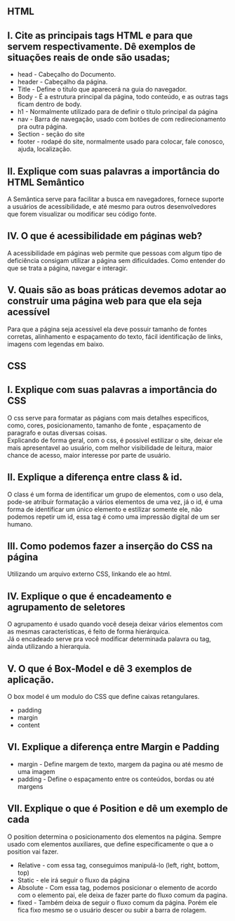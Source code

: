 ## HTML

## I.  Cite  as  principais  tags  HTML  e  para  que  servem  respectivamente.  Dê  exemplos  de  situações reais de onde são usadas;
- head - Cabeçalho do Documento.
- header - Cabeçalho da página.
- Title - Define o titulo que aparecerá na guia do navegador.
- Body - É a estrutura principal da página, todo conteúdo, e as outras tags ficam dentro de body.  
- h1 - Normalmente utilizado para de definir o titulo principal da página
- nav - Barra de navegação, usado com botões de com redirecionamento pra outra página. 
- Section -  seção do site 
- footer - rodapé do site, normalmente usado para colocar, fale conosco, ajuda, localização.


## II. Explique com suas palavras a importância do HTML Semântico
A Semântica serve para facilitar a busca em navegadores, fornece suporte a usuários de acessibilidade, e até mesmo para outros desenvolvedores que forem visualizar ou modificar seu código fonte.

##  IV. O que é acessibilidade em páginas web?
A acessibilidade em páginas web permite que pessoas com algum tipo de deficiência consigam utilizar a página sem dificuldades. Como entender do que se trata a página, navegar e interagir.  

## V. Quais são as boas práticas devemos adotar ao construir uma página web para que ela seja acessível
Para que a página seja acessivel ela deve possuir tamanho de fontes corretas, alinhamento e espaçamento do texto, fácil identificação de links, imagens com legendas em baixo.<br>

## CSS

## I. Explique com suas palavras a importância do CSS
O css serve para formatar as págians com mais detalhes especificos, como, cores, posicionamento, tamanho de fonte , espaçamento de paragrafo e outas diversas coisas.<br>
Explicando de forma geral, com o css, é possivel estilizar o site, deixar ele mais apresentavel ao usuário, com melhor visibilidade de leitura, maior chance de acesso, maior interesse por parte de usuário.

## II. Explique a diferença entre class & id.
O class é um forma de identificar um grupo de elementos, com o uso dela, pode-se atribuir formatação a vários elementos de uma vez, já o id, é uma forma de identificar um único elemento e estilizar somente ele, não podemos repetir um id, essa tag é como uma impressão digital de um ser humano.

## III. Como podemos fazer a inserção do CSS na página
Utilizando um arquivo externo CSS, linkando ele ao html.

## IV. Explique o que é encadeamento e agrupamento de seletores
O agrupamento é usado quando você deseja deixar vários elementos com as mesmas caracteristicas, é feito de forma hierárquica.<br>
Já o encadeado serve pra você modificar determinada palavra ou tag, ainda utilizando a hierarquia.

## V. O que é Box-Model e dê 3 exemplos de aplicação.
O box model é um modulo do CSS que define caixas retangulares.
- padding
- margin 
- content 

## VI. Explique a diferença entre Margin e Padding
- margin - Define margem de texto, margem da pagina ou até mesmo de uma imagem 
- padding - Define o espaçamento entre os conteúdos, bordas ou até margens 

## VII. Explique o que é Position e dê um exemplo de cada
O position determina o posicionamento dos elementos na página. Sempre usado com elementos auxiliares, que define especificamente o que a o position vai fazer.
- Relative - com essa tag, conseguimos manipulá-lo (left, right, bottom, top)
- Static - ele irá seguir o fluxo da página 
- Absolute - Com essa tag, podemos posicionar o elemento de acordo com o elemento pai, ele deixa de fazer parte do fluxo comum da pagina.
- fixed - Também deixa de seguir o fluxo comum da página. Porém ele fica fixo mesmo se o usuário descer ou subir a barra de rolagem.